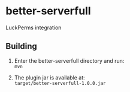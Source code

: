 # better-serverfull

LuckPerms integration 

## Building

1. Enter the better-serverfull directory and run:  
   `mvn`

2. The plugin jar is available at:  
   `target/better-serverfull-1.0.0.jar`
